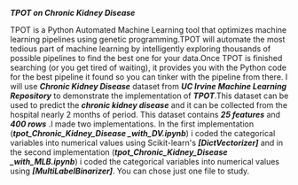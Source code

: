 ***TPOT on Chronic Kidney Disease***

TPOT is a Python Automated Machine Learning tool that optimizes machine learning pipelines using genetic programming.TPOT will automate the most tedious part of machine learning by intelligently exploring thousands of possible pipelines to find the best one for your data.Once TPOT is finished searching (or you get tired of waiting), it provides you with the Python code for the best pipeline it found so you can tinker with the pipeline from there.
I will use ***Chronic Kidney Disease*** dataset from ***UC Irvine Machine Learning Repository*** to demonstrate the implementation of ***TPOT***.This dataset can be used to predict the ***chronic kidney disease*** and it can be collected from the hospital nearly 2 months of period.
This dataset contains ***25 features*** and ***400 rows*** .I made two implementations. In the first implementation (***tpot_Chronic_Kidney_Disease _with_DV.ipynb***) i coded the categorical variables into numerical values using Scikit-learn's ***[DictVectorizer]***
and in the second implementation (***tpot_Chronic_Kidney_Disease _with_MLB.ipynb***) i coded the categorical variables into numerical values using  ***[MultiLabelBinarizer]***. You can chose just one file to study.
